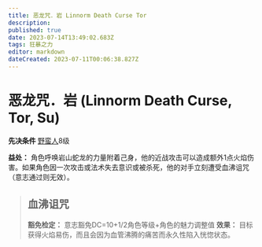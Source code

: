```yaml
---
title: 恶龙咒．岩 Linnorm Death Curse Tor
description: 
published: true
date: 2023-07-14T13:49:02.683Z
tags: 狂暴之力
editor: markdown
dateCreated: 2023-07-11T00:06:38.827Z
---
```


# 恶龙咒．岩 (Linnorm Death Curse, Tor, Su)

**先决条件** [野蛮人](/野蛮人)8级

**益处：** 角色呼唤岩山蛇龙的力量附着己身，他的近战攻击可以造成额外1点火焰伤害。如果角色因一次攻击或法术失去意识或被杀死，他的对手立刻遭受血沸诅咒（意志通过则无效）。

> ## 血沸诅咒
> **豁免检定：** 意志豁免DC=10+1/2角色等级+角色的魅力调整值
> **效果：** 目标获得火焰易伤，而且会因为血管沸腾的痛苦而永久性陷入恍惚状态。
